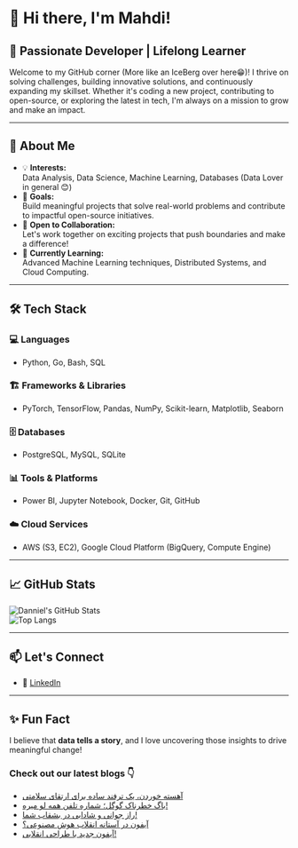 # 👋 Hi there, I'm Mahdi!

## 🚀 Passionate Developer | Lifelong Learner

Welcome to my GitHub corner (More like an IceBerg over here😁)! I thrive on solving challenges, building innovative solutions, and continuously expanding my skillset. Whether it's coding a new project, contributing to open-source, or exploring the latest in tech, I'm always on a mission to grow and make an impact.

---

## 🌟 About Me

- 💡 **Interests:**  
  Data Analysis, Data Science, Machine Learning, Databases (Data Lover in general 😊)  
- 🎯 **Goals:**  
  Build meaningful projects that solve real-world problems and contribute to impactful open-source initiatives.  
- 🤝 **Open to Collaboration:**  
  Let's work together on exciting projects that push boundaries and make a difference!  
- 🌱 **Currently Learning:**  
  Advanced Machine Learning techniques, Distributed Systems, and Cloud Computing.  

---

## 🛠️ Tech Stack

### 💻 Languages  
- Python, Go, Bash, SQL  

### 🏗️ Frameworks & Libraries  
- PyTorch, TensorFlow, Pandas, NumPy, Scikit-learn, Matplotlib, Seaborn  

### 🗄️ Databases  
- PostgreSQL, MySQL, SQLite  

### 📊 Tools & Platforms  
- Power BI, Jupyter Notebook, Docker, Git, GitHub  

### ☁️ Cloud Services  
- AWS (S3, EC2), Google Cloud Platform (BigQuery, Compute Engine)  

---

## 📈 GitHub Stats  

![Danniel's GitHub Stats](https://github-readme-stats.vercel.app/api?username=Danniel4ev&show_icons=true&theme=radical)  
![Top Langs](https://github-readme-stats.vercel.app/api/top-langs/?username=Danniel4ev&layout=compact&theme=radical)  

---

## 📫 Let's Connect  

- 💼 [LinkedIn](https://www.linkedin.com/in/mahdi-yaghoubi-zadeh-26b442287/)

---

## ✨ Fun Fact  

I believe that **data tells a story**, and I love uncovering those insights to drive meaningful change!



### Check out our latest blogs 👇

<!-- BLOG-POST-LIST:START -->
- [آهسته خوردن، یک ترفند ساده برای ارتقای سلامتی](https://cyberuni.ir/blog/%D8%A2%D9%87%D8%B3%D8%AA%D9%87-%D8%AE%D9%88%D8%B1%D8%AF%D9%86-%DB%8C%DA%A9-%D8%AA%D8%B1%D9%81%D9%86%D8%AF-%D8%B3%D8%A7%D8%AF%D9%87-%D8%A8%D8%B1%D8%A7%DB%8C-%D8%A7%D8%B1%D8%AA%D9%82%D8%A7%DB%8C-%D8%B3%D9%84%D8%A7%D9%85%D8%AA%DB%8C/)
- [باگ خطرناک گوگل؛ شماره تلفن همه لو میره!](https://cyberuni.ir/blog/%D8%A8%D8%A7%DA%AF-%D8%AE%D8%B7%D8%B1%D9%86%D8%A7%DA%A9-%DA%AF%D9%88%DA%AF%D9%84-%D8%B4%D9%85%D8%A7%D8%B1%D9%87-%D8%AA%D9%84%D9%81%D9%86-%D9%87%D9%85%D9%87-%D9%84%D9%88-%D9%85%DB%8C%D8%B1%D9%87/)
- [راز جوانی و شادابی در بشقاب شما!](https://cyberuni.ir/blog/%D8%B1%D8%A7%D8%B2-%D8%AC%D9%88%D8%A7%D9%86%DB%8C-%D9%88-%D8%B4%D8%A7%D8%AF%D8%A7%D8%A8%DB%8C-%D8%AF%D8%B1-%D8%A8%D8%B4%D9%82%D8%A7%D8%A8-%D8%B4%D9%85%D8%A7/)
- [آیفون در آستانه انقلاب هوش مصنوعی؟](https://cyberuni.ir/blog/%D8%A2%DB%8C%D9%81%D9%88%D9%86-%D8%AF%D8%B1-%D8%A2%D8%B3%D8%AA%D8%A7%D9%86%D9%87-%D8%A7%D9%86%D9%82%D9%84%D8%A7%D8%A8-%D9%87%D9%88%D8%B4-%D9%85%D8%B5%D9%86%D9%88%D8%B9%DB%8C/)
- [آیفون جدید با طراحی انقلابی!](https://cyberuni.ir/blog/%D8%A2%DB%8C%D9%81%D9%88%D9%86-%D8%AC%D8%AF%DB%8C%D8%AF-%D8%A8%D8%A7-%D8%B7%D8%B1%D8%A7%D8%AD%DB%8C-%D8%A7%D9%86%D9%82%D9%84%D8%A7%D8%A8%DB%8C/)
<!-- BLOG-POST-LIST:END -->
